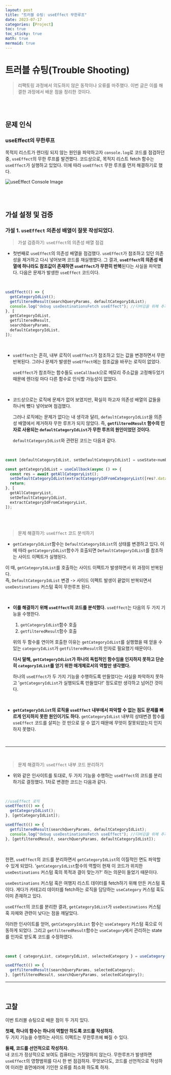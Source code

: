 ```yaml
---
layout: post
title: "트러블 슈팅: useEffect 무한루프"
date: 2023-07-17
categories: [Project]
toc: true
toc_sticky: true
math: true
mermaid: true
---
```


# 트러블 슈팅(Trouble Shooting)

> 리팩토링 과정에서 의도하지 않은 동작이나 오류를 마주했다. 이번 글은 이를 해결한 과정에서 배운 점을 정리한 것이다.

<br>
<br>

## 문제 인식

### **useEffect의 무한루프**

목적지 리스트가 렌더링 되지 않는 원인을 파악하고자 `console.log`로 코드를 점검하던 중, `useEffect`의 무한 루프를 발견했다. 코드상으로, 목적지 리스트 fetch 함수는 `useEffect`가 실행하고 있었다. 이에 따라 `useEffect` 무한 루프를 먼저 해결하기로 했다.

![useEffect Console Image]({{site.img_url}}/useEffectLoop.png)

<br>
<br>

## 가설 설정 및 검증

### **가설 1. `useEffect` 의존성 배열이 잘못 작성되었다.**

> 가설 검증하기: `useEffect`의 의존성 배열 점검

- 첫번째로 `useEffect`의 의존성 배열을 점검했다. `useEffect`가 참조하고 있던 의존성을 제거하고 다시 넣어보며 코드를 재실행했다. 그 결과, **`useEffect`의 의존성 배열에 하나라도 참조값이 존재하면 `useEffect`가 무한히 반복**된다는 사실을 파악했다. 다음은 문제가 발생한 `useEffect` 코드이다.

<br>

```javascript
useEffect(() => {
  getCategoryIdList();
  getfilteredResult(searchQueryParams, defaultCategoryIdList);
  console.log("debug useDestinationsFetch useEffect"); //디버깅을 위해 추가한 line
}, [
  getCategoryIdList,
  getfilteredResult,
  searchQueryParams,
  defaultCategoryIdList,
]);
```

<br>

- `useEffect`는 흔히, 내부 로직이 `useEffect`가 참조하고 있는 값을 변경하면서 무한 반복된다. 그러나 문제가 발생한 `useEffect`에는 참조값을 바꾸는 로직이 없었다.

  `useEffect`가 참조하는 함수들도 `useCallback`으로 메모리 주소값을 고정해두었기 때문에 렌더링 마다 다른 함수로 인식할 가능성이 없었다.

<br>

- 코드상으로는 로직에 문제가 없어 보였지만, 확실히 하고자 의존성 배열의 값들을 하나씩 뺐다 넣어보며 점검했다.

  그러나 로직에는 문제가 없다는 내 생각과 달리, `defaultCategoryIdList`을 의존성 배열에서 제거하자 무한 루프가 되지 않았다. 즉, **`getfilteredResult` 함수의 인자로 사용되는 `defaultCategoryIdList`가 무한 루프의 원인이었던 것이다.**

  `defaultCategoryIdList`와 관련된 코드는 다음과 같다.

<br>

```javascript
const [defaultCategoryIdList, setDefaultCategoryIdList] = useState<number[]>([]);

const getCategoryIdList = useCallback(async () => {
  const res = await getAllCategoryList();
  setDefaultCategoryIdList(extractCategoryIdFromCategoryList([res?.data]));
  return;
}, [
  getAllCategoryList,
  setDefaultCategoryIdList,
  extractCategoryIdFromCategoryList,
]);
```

<br>
<br>

> 문제 해결하기: `useEffect` 코드 분석하기

- `getCategoryIdList`함수는 `DefaultCategoryIdList`의 상태를 변경하고 있다. 이에 따라 `getCategoryIdList`함수가 호출되면 `DefaultCategoryIdList`를 참조하는 사이드 이펙트가 실행된다.

이 때, `getCategoryIdList`를 호출하는 사이드 이펙트가 발생하면서 위 과정이 반복된다.  
즉, `DefaultCategoryIdList` 변경 -> 사이드 이펙트 발생이 끝없이 반복되면서 `useDestinations` 커스텀 훅이 무한루프 된다.

<br>

- **이를 해결하기 위해 `useEffect`의 코드를 분석했다.** `useEffect`는 다음의 두 가지 기능을 수행한다.

  1. `getCategoryIdList`함수 호출
  2. `getfilteredResult`함수 호출

  위의 두 함수를 연이어 호출한 이유는 `getCategoryIdList`를 실행했을 때 얻을 수 있는 `categoryIdList`가 `getfilteredResult`의 인자로 필요했기 때문이다.

  **다시 말해, `getCategoryIdList`가 하나의 독립적인 함수임을 인지하지 못하고 단순히 `categoryIdList`를 얻기 위한 매개체로서의 역할만 생각했다.**

  하나의 `useEffect`가 두 가지 기능을 수행하도록 만들었다는 사실을 파악하지 못하고 '`getCategoryIdList`가 실행되도록 만들었다!' 정도로만 생각하고 넘어간 것이다.

<br>

- **`getCategoryIdList`의 로직을 `useEffect` 내부에서 파악할 수 없는 점도 문제를 빠르게 인지하지 못한 원인이기도 하다.** `getCategoryIdList` 내부의 상태변경 함수를 `useEffect` 코드를 살피는 것 만으로 알 수 없기 때문에 무엇이 잘못되었는지 인지하지 못했다.

<br>

---

<br>

> 문제 해결하기: `useEffect` 내부 코드 분리하기

- 위와 같은 인사이트를 토대로, 두 가지 기능을 수행하는 `useEffect`의 코드를 분리하기로 결정했다. 1차로 변경한 코드는 다음과 같다.

<br>

```javascript
//useEffect 로직
useEffect(() => {
  getCategoryIdList();
}, [getCategoryIdList]);

useEffect(() => {
  getfilteredResult(searchQueryParams, defaultCategoryIdList);
  console.log("debug useDestinationsFetch useEffect"); //디버깅을 위해 추가한 line
}, [getfilteredResult, searchQueryParams, defaultCategoryIdList]);
```

<br>

한편, `useEffect`의 코드를 분리하면서 `getCategoryIdList`의 이질적인 면도 파악할 수 있게 되었다. '`getCategoryIdList`함수의 역할이 현재 이 코드가 위치한 `useDestinations` 커스텀 훅의 목적과 결이 맞는가?' 하는 의문이 들었기 때문이다.

`useDestinations` 커스텀 훅은 여행지 리스트 데이터를 fetch하기 위해 만든 커스텀 훅이다. 게다가 카테고리 데이터를 fetch하는 로직을 담당하는 `useCategory` 커스텀 훅도 이미 존재하고 있다.

`useEffect`의 코드를 분리한 결과, `getCategoryIdList`가 `useDestinations` 커스텀 훅 자체와 관련이 낮다는 점을 깨달았다.

이러한 인사이트를 얻어, `getCategoryIdList` 함수는 `useCategory` 커스텀 훅으로 이동하게 되었다. 그리고 `getfilteredResult`함수는 `useCategory`에서 관리하는 state를 인자로 받도록 코드를 수정하였다.

<br>

```javascript
const { categoryList, categoryIdList, selectedCategory } = useCategory();

useEffect(() => {
  getfilteredResult(searchQueryParams, selectedCategory);
}, [getfilteredResult, searchQueryParams, selectedCategory]);
```

---

<br>

## 고찰

이번 트러블 슈팅으로 배운 점이 두 가지 있다.

**첫째, 하나의 함수는 하나의 역할만 하도록 코드를 작성하자.**  
두 가지 기능을 수행하는 사이드 이펙트는 무한루프에 빠질 수 있다.

**둘째, 코드를 선언적으로 작성하자.**  
내 코드가 정상적으로 보여도 컴퓨터는 거짓말하지 않는다. 무한루프가 발생하면 `useEffect`의 영향범위를 다시 한 번 점검하자. 무엇보다도, 코드를 선언적으로 작성하여 이러한 휴먼에러에 기인한 오류를 최소화 하도록 하자.
